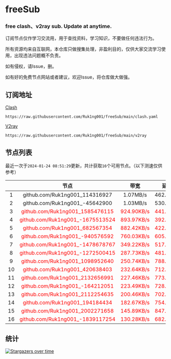 # freeSub
### free clash、v2ray sub. Update at anytime.

订阅节点仅作学习交流用，用于查找资料，学习知识，不要做任何违法行为。

所有资源均来自互联网，本仓库只做搜集处理，非盈利目的，仅供大家交流学习使用，出现违法问题概不负责。

如有侵权，请Issue，删。

如有好的免费节点网站或者建议，欢迎Issue，将仓库做大做强。

## 订阅地址
[Clash](https://raw.githubusercontent.com/Ruk1ng001/freeSub/main/clash.yaml)
```
https://raw.githubusercontent.com/Ruk1ng001/freeSub/main/clash.yaml
```
[V2ray](https://raw.githubusercontent.com/Ruk1ng001/freeSub/main/v2ray)
```
https://raw.githubusercontent.com/Ruk1ng001/freeSub/main/v2ray
```

## 节点列表

最近一次于`2024-01-24 08:51:29`更新，共计获取`16`个可用节点。（以下测速仅供参考）

|  | 节点 | 带宽 | 延迟 |
|:-:|:--:|:--:|:--:|
 | 1 | github.com/Ruk1ng001_114316927 | 1.07MB/s | 462.00ms |
 | 2 | github.com/Ruk1ng001_-45642900 | 1.03MB/s | 530.00ms |
 | 3 | <font color=red>github.com/Ruk1ng001_1585476115</font> | <font color=red>924.90KB/s</font> | <font color=red>441.00ms</font> |
 | 4 | <font color=red>github.com/Ruk1ng001_-1675513524</font> | <font color=red>893.97KB/s</font> | <font color=red>392.00ms</font> |
 | 5 | <font color=red>github.com/Ruk1ng001_682567354</font> | <font color=red>882.42KB/s</font> | <font color=red>422.00ms</font> |
 | 6 | <font color=red>github.com/Ruk1ng001_-940576592</font> | <font color=red>760.03KB/s</font> | <font color=red>605.00ms</font> |
 | 7 | <font color=red>github.com/Ruk1ng001_-1478678767</font> | <font color=red>349.22KB/s</font> | <font color=red>517.00ms</font> |
 | 8 | <font color=red>github.com/Ruk1ng001_-1272500415</font> | <font color=red>287.73KB/s</font> | <font color=red>481.00ms</font> |
 | 9 | <font color=red>github.com/Ruk1ng001_1098952640</font> | <font color=red>250.74KB/s</font> | <font color=red>788.00ms</font> |
 | 10 | <font color=red>github.com/Ruk1ng001_420638403</font> | <font color=red>232.64KB/s</font> | <font color=red>712.00ms</font> |
 | 11 | <font color=red>github.com/Ruk1ng001_2132656991</font> | <font color=red>227.46KB/s</font> | <font color=red>773.00ms</font> |
 | 12 | <font color=red>github.com/Ruk1ng001_-164212051</font> | <font color=red>223.49KB/s</font> | <font color=red>728.00ms</font> |
 | 13 | <font color=red>github.com/Ruk1ng001_2112254635</font> | <font color=red>200.46KB/s</font> | <font color=red>702.00ms</font> |
 | 14 | <font color=red>github.com/Ruk1ng001_194184434</font> | <font color=red>182.67KB/s</font> | <font color=red>754.00ms</font> |
 | 15 | <font color=red>github.com/Ruk1ng001_2002271658</font> | <font color=red>145.89KB/s</font> | <font color=red>847.00ms</font> |
 | 16 | <font color=red>github.com/Ruk1ng001_-1839117254</font> | <font color=red>130.28KB/s</font> | <font color=red>682.00ms</font> |


## 统计

[![Stargazers over time](https://starchart.cc/Ruk1ng001/freeSub.svg)](https://starchart.cc/Ruk1ng001/freeSub)